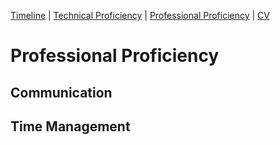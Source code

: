 [Timeline](index.md) | [Technical Proficiency](technical.md) | [Professional Proficiency](professional.md) | [CV](cv.md)

# Professional Proficiency

## Communication

## Time Management

